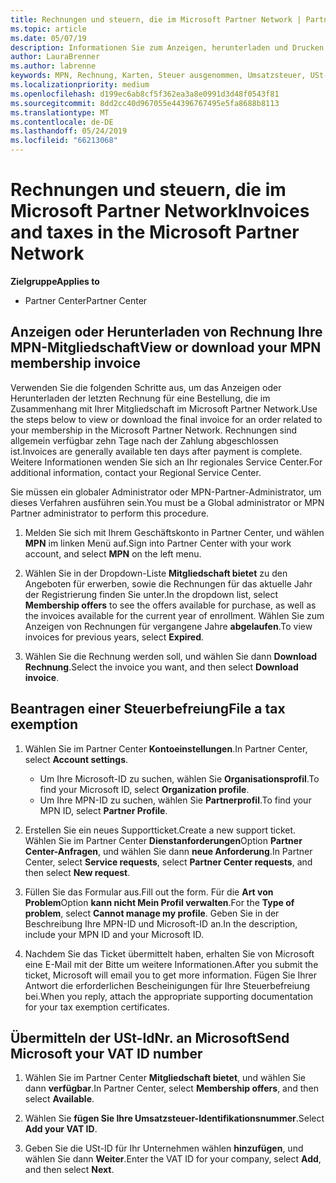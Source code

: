 ```yaml
---
title: Rechnungen und steuern, die im Microsoft Partner Network | Partner Center
ms.topic: article
ms.date: 05/07/19
description: Informationen Sie zum Anzeigen, herunterladen und Drucken Ihre MPN-Mitgliedschaft Ivoice sowie die Datei für die Steuer-Ausnahme und Ihre MwSt.-ID an Microsoft zu senden.
author: LauraBrenner
ms.author: labrenne
keywords: MPN, Rechnung, Karten, Steuer ausgenommen, Umsatzsteuer, USt-IDNR.
ms.localizationpriority: medium
ms.openlocfilehash: d199ec6ab8cf5f362ea3a8e0991d3d48f0543f81
ms.sourcegitcommit: 8dd2cc40d967055e44396767495e5fa8688b8113
ms.translationtype: MT
ms.contentlocale: de-DE
ms.lasthandoff: 05/24/2019
ms.locfileid: "66213068"
---
```

# <a name="invoices-and-taxes-in-the-microsoft-partner-network"></a><span data-ttu-id="20a97-104">Rechnungen und steuern, die im Microsoft Partner Network</span><span class="sxs-lookup"><span data-stu-id="20a97-104">Invoices and taxes in the Microsoft Partner Network</span></span>

<span data-ttu-id="20a97-105">**Zielgruppe**</span><span class="sxs-lookup"><span data-stu-id="20a97-105">**Applies to**</span></span>

-  <span data-ttu-id="20a97-106">Partner Center</span><span class="sxs-lookup"><span data-stu-id="20a97-106">Partner Center</span></span>

## <a name="view-or-download-your-mpn-membership-invoice"></a><span data-ttu-id="20a97-107">Anzeigen oder Herunterladen von Rechnung Ihre MPN-Mitgliedschaft</span><span class="sxs-lookup"><span data-stu-id="20a97-107">View or download your MPN membership invoice</span></span>

<span data-ttu-id="20a97-108">Verwenden Sie die folgenden Schritte aus, um das Anzeigen oder Herunterladen der letzten Rechnung für eine Bestellung, die im Zusammenhang mit Ihrer Mitgliedschaft im Microsoft Partner Network.</span><span class="sxs-lookup"><span data-stu-id="20a97-108">Use the steps below to view or download the final invoice for an order related to your membership in the Microsoft Partner Network.</span></span> <span data-ttu-id="20a97-109">Rechnungen sind allgemein verfügbar zehn Tage nach der Zahlung abgeschlossen ist.</span><span class="sxs-lookup"><span data-stu-id="20a97-109">Invoices are generally available ten days after payment is complete.</span></span> <span data-ttu-id="20a97-110">Weitere Informationen wenden Sie sich an Ihr regionales Service Center.</span><span class="sxs-lookup"><span data-stu-id="20a97-110">For additional information, contact your Regional Service Center.</span></span>  

<span data-ttu-id="20a97-111">Sie müssen ein globaler Administrator oder MPN-Partner-Administrator, um dieses Verfahren ausführen sein.</span><span class="sxs-lookup"><span data-stu-id="20a97-111">You must be a Global administrator or MPN Partner administrator to perform this procedure.</span></span> 

1.  <span data-ttu-id="20a97-112">Melden Sie sich mit Ihrem Geschäftskonto in Partner Center, und wählen **MPN** im linken Menü auf.</span><span class="sxs-lookup"><span data-stu-id="20a97-112">Sign into Partner Center with your work account, and select **MPN** on the left menu.</span></span>

4.  <span data-ttu-id="20a97-113">Wählen Sie in der Dropdown-Liste **Mitgliedschaft bietet** zu den Angeboten für erwerben, sowie die Rechnungen für das aktuelle Jahr der Registrierung finden Sie unter.</span><span class="sxs-lookup"><span data-stu-id="20a97-113">In the dropdown list, select **Membership offers** to see the offers available for purchase, as well as the invoices available for the current year of enrollment.</span></span> <span data-ttu-id="20a97-114">Wählen Sie zum Anzeigen von Rechnungen für vergangene Jahre **abgelaufen**.</span><span class="sxs-lookup"><span data-stu-id="20a97-114">To view invoices for previous years, select **Expired**.</span></span>

6.  <span data-ttu-id="20a97-115">Wählen Sie die Rechnung werden soll, und wählen Sie dann **Download Rechnung**.</span><span class="sxs-lookup"><span data-stu-id="20a97-115">Select the invoice you want, and then select **Download invoice**.</span></span> 

## <a name="file-a-tax-exemption"></a><span data-ttu-id="20a97-116">Beantragen einer Steuerbefreiung</span><span class="sxs-lookup"><span data-stu-id="20a97-116">File a tax exemption</span></span>

1.  <span data-ttu-id="20a97-117">Wählen Sie im Partner Center **Kontoeinstellungen**.</span><span class="sxs-lookup"><span data-stu-id="20a97-117">In Partner Center, select **Account settings**.</span></span>
    -   <span data-ttu-id="20a97-118">Um Ihre Microsoft-ID zu suchen, wählen Sie **Organisationsprofil**.</span><span class="sxs-lookup"><span data-stu-id="20a97-118">To find your Microsoft ID, select **Organization profile**.</span></span>
    -   <span data-ttu-id="20a97-119">Um Ihre MPN-ID zu suchen, wählen Sie **Partnerprofil**.</span><span class="sxs-lookup"><span data-stu-id="20a97-119">To find your MPN ID, select **Partner Profile**.</span></span>

2.  <span data-ttu-id="20a97-120">Erstellen Sie ein neues Supportticket.</span><span class="sxs-lookup"><span data-stu-id="20a97-120">Create a new support ticket.</span></span> <span data-ttu-id="20a97-121">Wählen Sie im Partner Center **Dienstanforderungen**Option **Partner Center-Anfragen**, und wählen Sie dann **neue Anforderung**.</span><span class="sxs-lookup"><span data-stu-id="20a97-121">In Partner Center, select **Service requests**, select **Partner Center requests**, and then select **New request**.</span></span>

3.  <span data-ttu-id="20a97-122">Füllen Sie das Formular aus.</span><span class="sxs-lookup"><span data-stu-id="20a97-122">Fill out the form.</span></span> <span data-ttu-id="20a97-123">Für die **Art von Problem**Option **kann nicht Mein Profil verwalten**.</span><span class="sxs-lookup"><span data-stu-id="20a97-123">For the **Type of problem**, select **Cannot manage my profile**.</span></span> <span data-ttu-id="20a97-124">Geben Sie in der Beschreibung Ihre MPN-ID und Microsoft-ID an.</span><span class="sxs-lookup"><span data-stu-id="20a97-124">In the description, include your MPN ID and your Microsoft ID.</span></span>

4.  <span data-ttu-id="20a97-125">Nachdem Sie das Ticket übermittelt haben, erhalten Sie von Microsoft eine E-Mail mit der Bitte um weitere Informationen.</span><span class="sxs-lookup"><span data-stu-id="20a97-125">After you submit the ticket, Microsoft will email you to get more information.</span></span> <span data-ttu-id="20a97-126">Fügen Sie Ihrer Antwort die erforderlichen Bescheinigungen für Ihre Steuerbefreiung bei.</span><span class="sxs-lookup"><span data-stu-id="20a97-126">When you reply, attach the appropriate supporting documentation for your tax exemption certificates.</span></span>

## <a name="send-microsoft-your-vat-id-number"></a><span data-ttu-id="20a97-127">Übermitteln der USt-IdNr. an Microsoft</span><span class="sxs-lookup"><span data-stu-id="20a97-127">Send Microsoft your VAT ID number</span></span>
1.  <span data-ttu-id="20a97-128">Wählen Sie im Partner Center **Mitgliedschaft bietet**, und wählen Sie dann **verfügbar**.</span><span class="sxs-lookup"><span data-stu-id="20a97-128">In Partner Center, select **Membership offers**, and then select **Available**.</span></span> 

2.  <span data-ttu-id="20a97-129">Wählen Sie **fügen Sie Ihre Umsatzsteuer-Identifikationsnummer**.</span><span class="sxs-lookup"><span data-stu-id="20a97-129">Select **Add your VAT ID**.</span></span> 

3.  <span data-ttu-id="20a97-130">Geben Sie die USt-ID für Ihr Unternehmen wählen **hinzufügen**, und wählen Sie dann **Weiter**.</span><span class="sxs-lookup"><span data-stu-id="20a97-130">Enter the VAT ID for your company, select **Add**, and then select **Next**.</span></span> 

